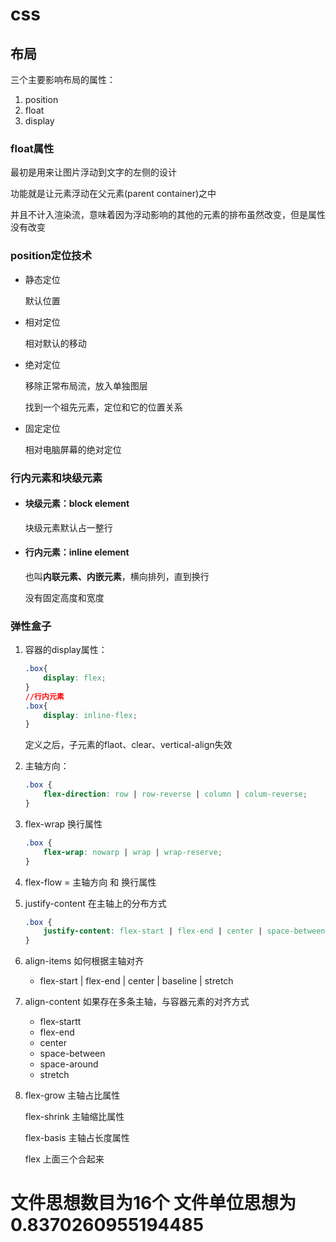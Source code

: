 # css

## 布局



三个主要影响布局的属性：

1. position
2. float
3. display



### float属性



最初是用来让图片浮动到文字的左侧的设计

功能就是让元素浮动在父元素(parent container)之中

并且不计入渲染流，意味着因为浮动影响的其他的元素的排布虽然改变，但是属性没有改变



### position定位技术

* 静态定位

  默认位置

* 相对定位

  相对默认的移动

* 绝对定位

  移除正常布局流，放入单独图层

  找到一个祖先元素，定位和它的位置关系

* 固定定位

  相对电脑屏幕的绝对定位



### 行内元素和块级元素

* #### 块级元素：block element

  块级元素默认占一整行

* #### 行内元素：inline element

  也叫**内联元素、内嵌元素**，横向排列，直到换行

  没有固定高度和宽度

### 弹性盒子

1. 容器的display属性：

   ```css
   .box{
       display: flex;
   }
   //行内元素
   .box{
       display: inline-flex;
   }
   ```

   定义之后，子元素的flaot、clear、vertical-align失效

2. 主轴方向：

   ```css
   .box {
       flex-direction: row | row-reverse | column | colum-reverse;
   }
   ```

3. flex-wrap 换行属性

   ```css
   .box {
       flex-wrap: nowarp | wrap | wrap-reserve;
   }
   ```

4. flex-flow = 主轴方向 和 换行属性

5. justify-content 在主轴上的分布方式

   ```css
   .box {
       justify-content: flex-start | flex-end | center | space-between | space-around;
   }
   ```

6. align-items 如何根据主轴对齐

   * flex-start | flex-end | center | baseline | stretch

7. align-content 如果存在多条主轴，与容器元素的对齐方式

   * flex-startt
   * flex-end
   * center
   * space-between
   * space-around
   * stretch

8. flex-grow 主轴占比属性

   flex-shrink 主轴缩比属性

   flex-basis  主轴占长度属性

   flex 上面三个合起来







# 文件思想数目为16个 文件单位思想为0.8370260955194485